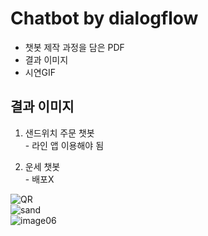 # Chatbot by dialogflow
- 챗봇 제작 과정을 담은 PDF
- 결과 이미지
- 시연GIF


## 결과 이미지
1. 샌드위치 주문 챗봇 
<br>- 라인 앱 이용해야 됨<br>

2. 운세 챗봇 
<br>- 배포X<br>

![QR](https://github.com/june4969/Chatbot_/assets/127813398/deebc1d6-b7b9-43bc-909c-088d25f8a667) <br>
![sand](https://github.com/june4969/Chatbot_/assets/127813398/40e5e64a-3925-485f-aa33-8f2b412ea4ab) <br>
![image06](https://github.com/june4969/Chatbot_/assets/127813398/a1d536ea-583c-470a-ba4e-4332413534c4)

